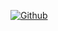 [![Github](https://www.codenary.co.kr/widget/github/api?username=김동학)](https://www.codenary.co.kr/user-profile/detail/김동학?github_ride=true&utm_source=github)
